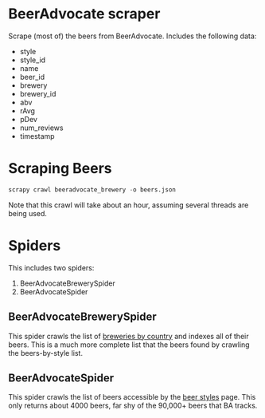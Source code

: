 # BeerAdvocate scraper

Scrape (most of) the beers from BeerAdvocate. Includes the following data:

* style
* style_id
* name
* beer_id
* brewery
* brewery_id
* abv
* rAvg
* pDev
* num_reviews
* timestamp

# Scraping Beers

```python
scrapy crawl beeradvocate_brewery -o beers.json
```

Note that this crawl will take about an hour, assuming several threads are
being used.

# Spiders

This includes two spiders:

1. BeerAdvocateBrewerySpider
2. BeerAdvocateSpider

## BeerAdvocateBrewerySpider

This spider crawls the list of [breweries by country](http://beeradvocate.com/beerfly/directory)
and indexes all of their beers. This is a much more complete list that the
beers found by crawling the beers-by-style list.

## BeerAdvocateSpider

This spider crawls the list of beers accessible by the
[beer styles](http://beeradvocate.com/beer/style) page. This only returns about
4000 beers, far shy of the 90,000+ beers that BA tracks.
